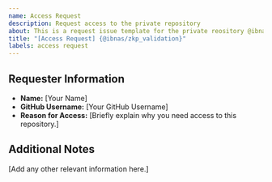 ```yaml
---  
name: Access Request  
description: Request access to the private repository  
about: This is a request issue template for the private reository @ibnas/zkp_validation
title: "[Access Request] {@ibnas/zkp_validation}"  
labels: access request  
---  
```


## Requester Information  
- **Name:** [Your Name]  
- **GitHub Username:** [Your GitHub Username]  
- **Reason for Access:** [Briefly explain why you need access to this repository.]  

## Additional Notes  
[Add any other relevant information here.]  

